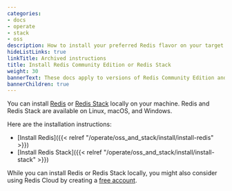 ```yaml
---
categories:
- docs
- operate
- stack
- oss
description: How to install your preferred Redis flavor on your target platform
hideListLinks: true
linkTitle: Archived instructions
title: Install Redis Community Edition or Redis Stack
weight: 30
bannerText: These docs apply to versions of Redis Community Edition and Redis Stack earlier than 8.0.0.
bannerChildren: true
---
```


You can install [Redis](https://redis.io/about/) or [Redis Stack](https://redis.io/about/about-stack/) locally on your machine. Redis and Redis Stack are available on Linux, macOS, and Windows.

Here are the installation instructions:

* [Install Redis]({{< relref "/operate/oss_and_stack/install/install-redis" >}})
* [Install Redis Stack]({{< relref "/operate/oss_and_stack/install/install-stack" >}})

While you can install Redis or Redis Stack locally, you might also consider using Redis Cloud by creating a [free account](https://redis.com/try-free/?utm_source=redisio&utm_medium=referral&utm_campaign=2023-09-try_free&utm_content=cu-redis_cloud_users).

